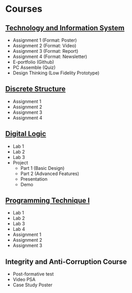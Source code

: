 # Courses
## [Technology and Information System](https://github.com/LauZhiYing/Technology-and-Information-System)
- Assignment 1 (Format: Poster)
- Assignment 2 (Format: Video) 
- Assignment 3 (Format: Report) 
- Assignment 4 (Format: Newsletter)
- E-portfolio (Github)
- PC Assemble (Quiz)
- Design Thinking (Low Fidelity Prototype)
## [Discrete Structure](https://github.com/LauZhiYing/Discrete-Structure/edit/main/README.md)
- Assignment 1
- Assignment 2
- Assignment 3
- Assignment 4
## [Digital Logic](https://github.com/LauZhiYing/Digital-Logic/tree/main)
- Lab 1
- Lab 2
- Lab 3
- Project
  - Part 1 (Basic Design)
  - Part 2 (Advanced Features)
  - Presentation
  - Demo
## [Programming Technique I](https://github.com/LauZhiYing/Programming-Technique-I)
- Lab 1
- Lab 2
- Lab 3
- Lab 4
- Assignment 1
- Assignment 2
- Assignment 3
## Integrity and Anti-Corruption Course
- Post-formative test
- Video PSA
- Case Study Poster
